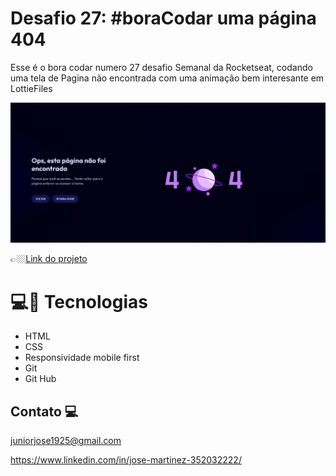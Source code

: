 # Desafio 27: #boraCodar uma página 404

Esse é o bora codar numero 27 desafio Semanal da Rocketseat, codando uma  tela de Pagina não encontrada com uma animação bem interesante em LottieFiles

![preview](./.github/cover.png)

👉🏼[Link do projeto](https://bora-codar-pagina-404.netlify.app/)


#  💻🔧 Tecnologias

- HTML
- CSS
- Responsividade mobile first
- Git
- Git Hub


## Contato 💻

juniorjose1925@gmail.com


https://www.linkedin.com/in/jose-martinez-352032222/
